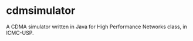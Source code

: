 cdmsimulator
============

A CDMA simulator written in Java for High Performance Networks class, in ICMC-USP.